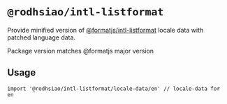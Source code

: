 # `@rodhsiao/intl-listformat`

Provide minified version of [@formatjs/intl-listformat](https://formatjs.io/docs/polyfills/intl-listformat/) locale data with patched language data.

Package version matches @formatjs major version

## Usage

```
import '@rodhsiao/intl-listformat/locale-data/en' // locale-data for en
```
